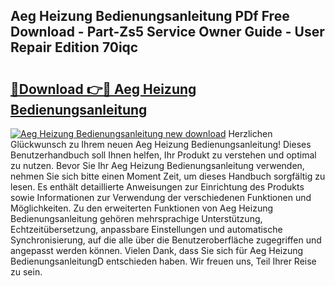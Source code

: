 ## Aeg Heizung Bedienungsanleitung PDf Free Download - Part-Zs5 Service Owner Guide - User Repair Edition 70iqc

# <h2><a href="http://df2wus.blite.top/?on=Aeg+Heizung+Bedienungsanleitung">🔗Download 👉🔴 Aeg Heizung Bedienungsanleitung</a></h2>

[![Aeg Heizung Bedienungsanleitung new download](https://i.imgur.com/lujVjoI.png)](http://df2wus.blite.top/?on=Aeg+Heizung+Bedienungsanleitung)
Herzlichen Glückwunsch zu Ihrem neuen Aeg Heizung Bedienungsanleitung! Dieses Benutzerhandbuch soll Ihnen helfen, Ihr Produkt zu verstehen und optimal zu nutzen. Bevor Sie Ihr Aeg Heizung Bedienungsanleitung verwenden, nehmen Sie sich bitte einen Moment Zeit, um dieses Handbuch sorgfältig zu lesen. Es enthält detaillierte Anweisungen zur Einrichtung des Produkts sowie Informationen zur Verwendung der verschiedenen Funktionen und Möglichkeiten. Zu den erweiterten Funktionen von Aeg Heizung Bedienungsanleitung gehören mehrsprachige Unterstützung, Echtzeitübersetzung, anpassbare Einstellungen und automatische Synchronisierung, auf die alle über die Benutzeroberfläche zugegriffen und angepasst werden können. Vielen Dank, dass Sie sich für Aeg Heizung BedienungsanleitungD entschieden haben. Wir freuen uns, Teil Ihrer Reise zu sein.
